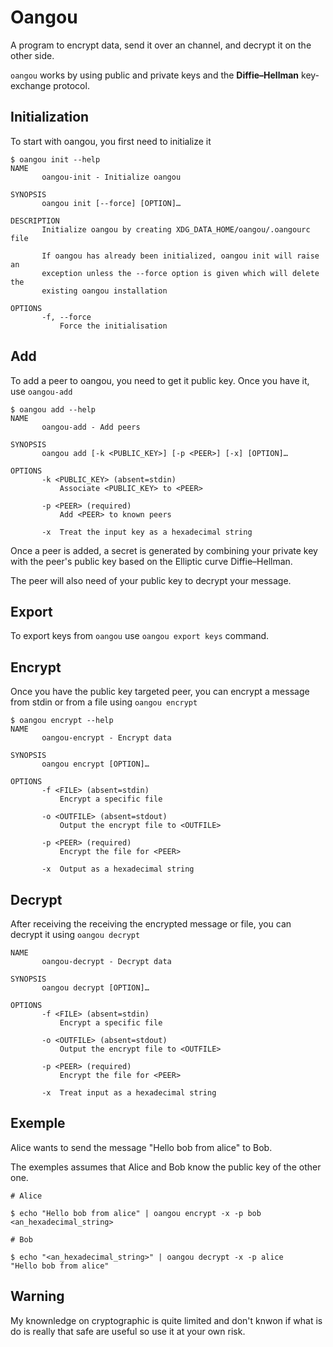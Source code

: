 # Oangou

A program to encrypt data, send it over an channel, and decrypt it on the other side.

`oangou` works by using public and private keys and the **Diffie–Hellman** key-exchange protocol.


## Initialization

To start with oangou, you first need to initialize it

```
$ oangou init --help
NAME
       oangou-init - Initialize oangou

SYNOPSIS
       oangou init [--force] [OPTION]…

DESCRIPTION
       Initialize oangou by creating XDG_DATA_HOME/oangou/.oangourc file

       If oangou has already been initialized, oangou init will raise an
       exception unless the --force option is given which will delete the
       existing oangou installation

OPTIONS
       -f, --force
           Force the initialisation
```

## Add

To add a peer to oangou, you need to get it public key. Once you have it, use `oangou-add`
```
$ oangou add --help
NAME
       oangou-add - Add peers

SYNOPSIS
       oangou add [-k <PUBLIC_KEY>] [-p <PEER>] [-x] [OPTION]…

OPTIONS
       -k <PUBLIC_KEY> (absent=stdin)
           Associate <PUBLIC_KEY> to <PEER>

       -p <PEER> (required)
           Add <PEER> to known peers

       -x  Treat the input key as a hexadecimal string
```

Once a peer is added, a secret is generated by combining your private key with the peer's public key based on the Elliptic curve Diffie–Hellman.

The peer will also need of your public key to decrypt your message.

## Export

To export keys from `oangou` use `oangou export keys` command.

## Encrypt

Once you have the public key targeted peer, you can encrypt a message from stdin or from a file using `oangou encrypt`

```
$ oangou encrypt --help
NAME
       oangou-encrypt - Encrypt data

SYNOPSIS
       oangou encrypt [OPTION]…

OPTIONS
       -f <FILE> (absent=stdin)
           Encrypt a specific file

       -o <OUTFILE> (absent=stdout)
           Output the encrypt file to <OUTFILE>

       -p <PEER> (required)
           Encrypt the file for <PEER>

       -x  Output as a hexadecimal string
```

## Decrypt

After receiving the receiving the encrypted message or file, you can decrypt it using `oangou decrypt`

```
NAME
       oangou-decrypt - Decrypt data

SYNOPSIS
       oangou decrypt [OPTION]…

OPTIONS
       -f <FILE> (absent=stdin)
           Encrypt a specific file

       -o <OUTFILE> (absent=stdout)
           Output the encrypt file to <OUTFILE>

       -p <PEER> (required)
           Encrypt the file for <PEER>

       -x  Treat input as a hexadecimal string
```

## Exemple

Alice wants to send the message "Hello bob from alice" to Bob.

The exemples assumes that Alice and Bob know the public key of the other one. 

```
# Alice 

$ echo "Hello bob from alice" | oangou encrypt -x -p bob
<an_hexadecimal_string>
```

```
# Bob

$ echo "<an_hexadecimal_string>" | oangou decrypt -x -p alice 
"Hello bob from alice"
```

## Warning

My knownledge on cryptographic is quite limited and don't knwon if what is do is really that safe are useful so use it at your own risk.

